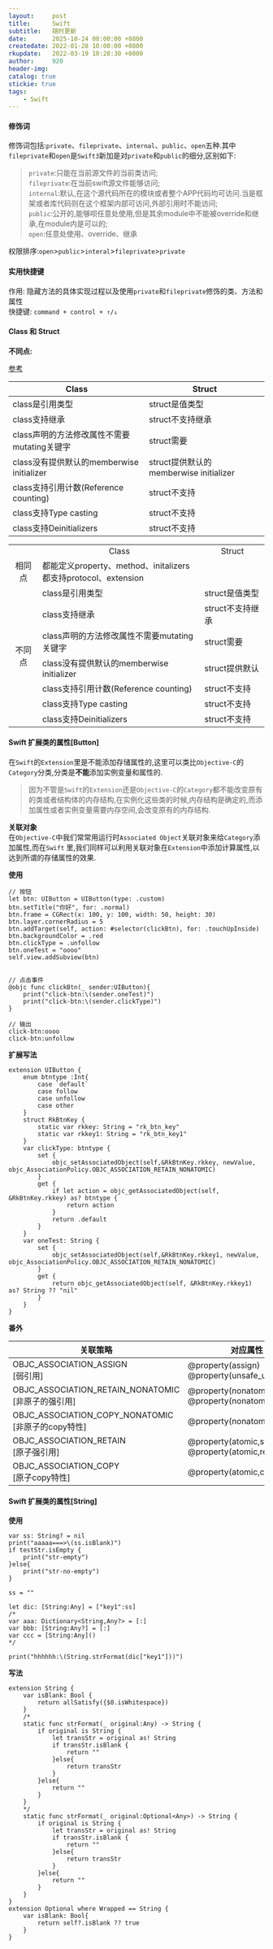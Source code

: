 ```yaml
---
layout:     post
title:      Swift
subtitle:   随时更新
date:       2025-10-24 08:00:00 +0800
createdate: 2022-01-28 10:00:00 +0800
rkupdate:   2022-03-19 10:28:30 +0800
author:     920
header-img: 
catalog: true
stickie: true
tags:
    - Swift
---
```



#### 修饰词

修饰词包括:`private`、`fileprivate`、`internal`、`public`、`open`五种.其中`fileprivate`和`open`是`Swift3`新加是对`private`和`public`的细分,区别如下:

>`private`:只能在当前源文件的当前类访问;  
`fileprivate`:在当前swift源文件能够访问;  
`internal`:默认,在这个源代码所在的模块或者整个APP代码均可访问.当是框架或者库代码则在这个框架内部可访问,外部引用时不能访问;  
`public`:公开的,能够呗任意处使用,但是其余module中不能被override和继承,在module内是可以的;  
`open`:任意处使用、override、继承

权限排序:`open`>`public`>`interal`>`fileprivate`>`private`


#### 实用快捷键

作用: 隐藏方法的具体实现过程以及使用`private`和`fileprivate`修饰的类、方法和属性  
快捷键: `command + control + ↑/↓`


#### Class 和 Struct

<p hidden>
**相同点:**  
* 都能定义property、method、initalizers  
* 都支持protocol、extension

**不同点:**  

[参考](https://juejin.cn/post/6844903775816155144)

Class|Struct
--|--  
class是引用类型|struct是值类型
class支持继承|struct不支持继承
class声明的方法修改属性不需要mutating关键字|struct需要
class没有提供默认的memberwise initializer|struct提供默认的memberwise initializer
class支持引用计数(Reference counting)|struct不支持
class支持Type casting|struct不支持
class支持Deinitializers|struct不支持
</p>

<table>
    <tr align="center">
        <td></td>
        <td>Class</td>
        <td>Struct</td>
    </tr>
    <tr>
        <!-- rowspan="2"  -->
        <!-- colspan="2" -->
        <td align="center">相同点</td>
        <td colspan="2">都能定义property、method、initalizers<br>都支持protocol、extension</td>
    </tr>
    <tr>
        <td rowspan="7" align="center">不同点</td>
        <td>class是引用类型</td>
        <td>struct是值类型</td>
    </tr>
    <tr>
        <td>class支持继承</td>
        <td>struct不支持继承</td>
    </tr>
    <tr>
        <td>class声明的方法修改属性不需要mutating关键字</td>
        <td>struct需要</td>
    </tr>
    <tr>
        <td>class没有提供默认的memberwise initializer</td>
        <td>struct提供默认</td>
    </tr>
    <tr>
        <td>class支持引用计数(Reference counting)</td>
        <td>struct不支持</td>
    </tr>
    <tr>
        <td>class支持Type casting</td>
        <td>struct不支持</td>
    </tr>
    <tr>
        <td>class支持Deinitializers</td>
        <td>struct不支持</td>
    </tr>
</table>


#### Swift 扩展类的属性[Button]

在`Swift`的`Extension`里是不能添加存储属性的,这里可以类比`Objective-C`的`Category`分类,分类是**不能**添加实例变量和属性的.
>因为不管是`Swift`的`Extension`还是`Objective-C`的`Category`都不能改变原有的类或者结构体的内存结构,在实例化这些类的时候,内存结构是确定的,而添加属性或者实例变量需要内存空间,会改变原有的内存结构.

**关联对象**  
在`Objective-C`中我们常常用运行时`Associated Object`关联对象来给`Category`添加属性,而在`Swift` 里,我们同样可以利用关联对象在`Extension`中添加计算属性,以达到所谓的存储属性的效果.

**使用**
```
// 按钮
let btn: UIButton = UIButton(type: .custom)
btn.setTitle("你好", for: .normal)
btn.frame = CGRect(x: 100, y: 100, width: 50, height: 30)
btn.layer.cornerRadius = 5
btn.addTarget(self, action: #selector(clickBtn), for: .touchUpInside)
btn.backgroundColor = .red
btn.clickType = .unfollow
btn.oneTest = "oooo"
self.view.addSubview(btn)


// 点击事件
@objc func clickBtn(_ sender:UIButton){
    print("click-btn:\(sender.oneTest)")
    print("click-btn:\(sender.clickType)")
}

// 输出
click-btn:oooo
click-btn:unfollow

```
**扩展写法**
```
extension UIButton {
    enum btntype :Int{
        case `default`
        case follow
        case unfollow
        case other
    }
    struct RkBtnKey {
        static var rkkey: String = "rk_btn_key"
        static var rkkey1: String = "rk_btn_key1"
    }
    var clickType: btntype {
        set {
            objc_setAssociatedObject(self,&RkBtnKey.rkkey, newValue, objc_AssociationPolicy.OBJC_ASSOCIATION_RETAIN_NONATOMIC)
        }
        get {
            if let action = objc_getAssociatedObject(self, &RkBtnKey.rkkey) as? btntype {
                return action
            }
            return .default
        }
    }
    var oneTest: String {
        set {
            objc_setAssociatedObject(self,&RkBtnKey.rkkey1, newValue, objc_AssociationPolicy.OBJC_ASSOCIATION_RETAIN_NONATOMIC)
        }
        get {
            return objc_getAssociatedObject(self, &RkBtnKey.rkkey1) as? String ?? "nil"
        }
    }
}

```

**番外**

<p hidden>
关联策略|说明|对应属性 
--|--|--  
OBJC_ASSOCIATION_ASSIGN|给关联对象指定弱引用|@property(assign)<br>@property(unsafe_unretained)  
OBJC_ASSOCIATION_RETAIN_NONATOMIC|给关联对象指定非原子的强引用|@property(nonatomic,strong)<br>@property(nonatomic,retain)
OBJC_ASSOCIATION_COPY_NONATOMIC|给关联对象指定非原子的copy特性|@property(nonatomic,copy)  
OBJC_ASSOCIATION_RETAIN|给关联对象指定原子强引用|@property(atomic,strong)<br>@property(atomic,retain) 
OBJC_ASSOCIATION_COPY|给关联对象指定原子copy特性|@property(atomic,copy) 
</p>

关联策略|对应属性 
--|--  
OBJC_ASSOCIATION_ASSIGN<br>[弱引用]|@property(assign)<br>@property(unsafe_unretained)  
OBJC_ASSOCIATION_RETAIN_NONATOMIC<br>[非原子的强引用]|@property(nonatomic,strong)<br>@property(nonatomic,retain)
OBJC_ASSOCIATION_COPY_NONATOMIC<br>[非原子的copy特性]|@property(nonatomic,copy)  
OBJC_ASSOCIATION_RETAIN<br>[原子强引用]|@property(atomic,strong)<br>@property(atomic,retain) 
OBJC_ASSOCIATION_COPY<br>[原子copy特性]|@property(atomic,copy)  


#### Swift 扩展类的属性[String]

**使用**
```
var ss: String? = nil
print("aaaaa===>\(ss.isBlank)")
if testStr.isEmpty {
    print("str-empty")
}else{
    print("str-no-empty")
}
        
ss = ""
        
let dic: [String:Any] = ["key1":ss]
/*
var aaa: Dictionary<String,Any?> = [:]
var bbb: [String:Any?] = [:]
var ccc = [String:Any]()
*/
        
print("hhhhhh:\(String.strFormat(dic["key1"]))")
```

**写法**

```
extension String {
    var isBlank: Bool {
        return allSatisfy({$0.isWhitespace})
    }
    /*
    static func strFormat(_ original:Any) -> String {
        if original is String {
            let transStr = original as! String
            if transStr.isBlank {
                return ""
            }else{
                return transStr
            }
        }else{
            return ""
        }
    }
    */
    static func strFormat(_ original:Optional<Any>) -> String {
        if original is String {
            let transStr = original as! String
            if transStr.isBlank {
                return ""
            }else{
                return transStr
            }
        }else{
            return ""
        }
    }
}
extension Optional where Wrapped == String {
    var isBlank: Bool{
        return self?.isBlank ?? true
    }
}
```









